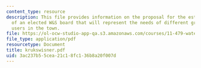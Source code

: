 ```yaml
---
content_type: resource
description: This file provides information on the proposal for the establishment
  of an elected W&S board that will represent the needs of different groups of water
  users in the town.
file: https://ol-ocw-studio-app-qa.s3.amazonaws.com/courses/11-479-water-and-sanitation-infrastructure-planning-in-developing-countries-spring-2005/3ac237b55cea21c18fc136b8a20f007d_krukswisner.pdf
file_type: application/pdf
resourcetype: Document
title: krukswisner.pdf
uid: 3ac237b5-5cea-21c1-8fc1-36b8a20f007d
---
```

